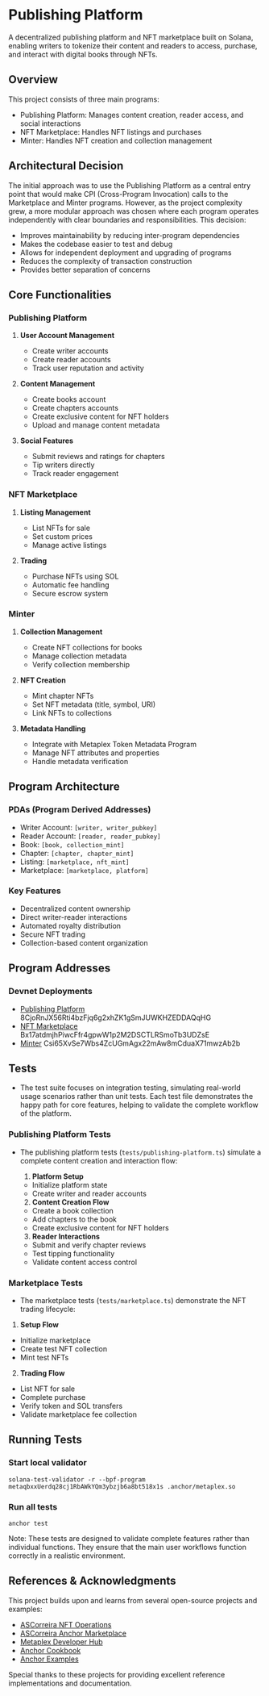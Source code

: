 # Publishing Platform

A decentralized publishing platform and NFT marketplace built on Solana, enabling writers to tokenize their content and readers to access, purchase, and interact with digital books through NFTs.

## Overview

This project consists of three main programs:

- Publishing Platform: Manages content creation, reader access, and social interactions
- NFT Marketplace: Handles NFT listings and purchases
- Minter: Handles NFT creation and collection management

## Architectural Decision

The initial approach was to use the Publishing Platform as a central entry point that would make CPI (Cross-Program Invocation) calls to the Marketplace and Minter programs. However, as the project complexity grew, a more modular approach was chosen where each program operates independently with clear boundaries and responsibilities. This decision:

- Improves maintainability by reducing inter-program dependencies
- Makes the codebase easier to test and debug
- Allows for independent deployment and upgrading of programs
- Reduces the complexity of transaction construction
- Provides better separation of concerns

## Core Functionalities

### Publishing Platform

1. **User Account Management**

   - Create writer accounts
   - Create reader accounts
   - Track user reputation and activity

2. **Content Management**

   - Create books account
   - Create chapters accounts
   - Create exclusive content for NFT holders
   - Upload and manage content metadata

3. **Social Features**
   - Submit reviews and ratings for chapters
   - Tip writers directly
   - Track reader engagement

### NFT Marketplace

1. **Listing Management**

   - List NFTs for sale
   - Set custom prices
   - Manage active listings

2. **Trading**

   - Purchase NFTs using SOL
   - Automatic fee handling
   - Secure escrow system

### Minter

1. **Collection Management**

   - Create NFT collections for books
   - Manage collection metadata
   - Verify collection membership

2. **NFT Creation**

   - Mint chapter NFTs
   - Set NFT metadata (title, symbol, URI)
   - Link NFTs to collections

3. **Metadata Handling**

   - Integrate with Metaplex Token Metadata Program
   - Manage NFT attributes and properties
   - Handle metadata verification

## Program Architecture

### PDAs (Program Derived Addresses)

- Writer Account: `[writer, writer_pubkey]`
- Reader Account: `[reader, reader_pubkey]`
- Book: `[book, collection_mint]`
- Chapter: `[chapter, chapter_mint]`
- Listing: `[marketplace, nft_mint]`
- Marketplace: `[marketplace, platform]`

### Key Features

- Decentralized content ownership
- Direct writer-reader interactions
- Automated royalty distribution
- Secure NFT trading
- Collection-based content organization

## Program Addresses

### Devnet Deployments

- [Publishing Platform](https://explorer.solana.com/address/8CjoRnJX56Rti4bzFjq6g2xhZK1gSmJUWKHZEDDAQqHG?cluster=devnet)
  8CjoRnJX56Rti4bzFjq6g2xhZK1gSmJUWKHZEDDAQqHG
- [NFT Marketplace](https://explorer.solana.com/address/Bx17atdmjhPiwcFfr4gpwW1p2M2DSCTLRSmoTb3UDZsE?cluster=devnet)
  Bx17atdmjhPiwcFfr4gpwW1p2M2DSCTLRSmoTb3UDZsE
- [Minter](https://explorer.solana.com/address/Csi65XvSe7Wbs4ZcUGmAgx22mAw8mCduaX71mwzAb2b?cluster=devnet)
  Csi65XvSe7Wbs4ZcUGmAgx22mAw8mCduaX71mwzAb2b

## Tests

- The test suite focuses on integration testing, simulating real-world usage scenarios rather than unit tests. Each test file demonstrates the happy path for core features, helping to validate the complete workflow of the platform.

### Publishing Platform Tests

- The publishing platform tests (`tests/publishing-platform.ts`) simulate a complete content creation and interaction flow:
  1. **Platform Setup**
   - Initialize platform state
   - Create writer and reader accounts

  2. **Content Creation Flow**
   - Create a book collection
   - Add chapters to the book
   - Create exclusive content for NFT holders

  3. **Reader Interactions**
   - Submit and verify chapter reviews
   - Test tipping functionality
   - Validate content access control

### Marketplace Tests

- The marketplace tests (`tests/marketplace.ts`) demonstrate the NFT trading lifecycle:

 1. **Setup Flow**
  - Initialize marketplace
  - Create test NFT collection
  - Mint test NFTs

 2. **Trading Flow**
  - List NFT for sale
  - Complete purchase
  - Verify token and SOL transfers
  - Validate marketplace fee collection

 ## Running Tests

### Start local validator
 ```solana-test-validator -r --bpf-program metaqbxxUerdq28cj1RbAWkYQm3ybzjb6a8bt518x1s .anchor/metaplex.so```

### Run all tests
```anchor test```

Note: These tests are designed to validate complete features rather than individual functions. They ensure that the main user workflows function correctly in a realistic environment.

## References & Acknowledgments

This project builds upon and learns from several open-source projects and examples:

- [ASCorreira NFT Operations](https://github.com/ASCorreia/nft-operations)
- [ASCorreira Anchor Marketplace](https://github.com/ASCorreia/anchor-marketplace)
- [Metaplex Developer Hub](https://developers.metaplex.com/)
- [Anchor Cookbook](https://book.anchor-lang.com/)
- [Anchor Examples](https://github.com/coral-xyz/anchor/tree/master/examples)

Special thanks to these projects for providing excellent reference implementations and documentation.

